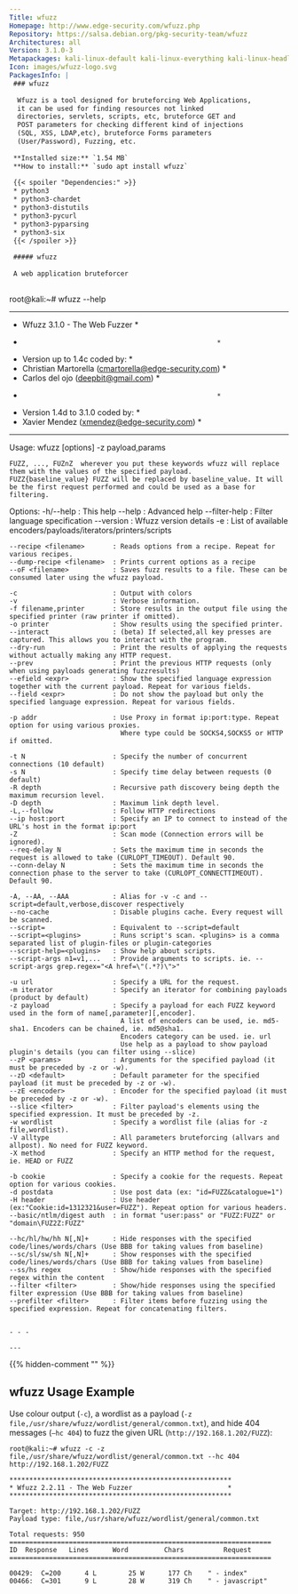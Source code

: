 ```yaml
---
Title: wfuzz
Homepage: http://www.edge-security.com/wfuzz.php
Repository: https://salsa.debian.org/pkg-security-team/wfuzz
Architectures: all
Version: 3.1.0-3
Metapackages: kali-linux-default kali-linux-everything kali-linux-headless kali-linux-large kali-tools-fuzzing kali-tools-web 
Icon: images/wfuzz-logo.svg
PackagesInfo: |
 ### wfuzz
 
  Wfuzz is a tool designed for bruteforcing Web Applications,
  it can be used for finding resources not linked
  directories, servlets, scripts, etc, bruteforce GET and
  POST parameters for checking different kind of injections
  (SQL, XSS, LDAP,etc), bruteforce Forms parameters
  (User/Password), Fuzzing, etc.
 
 **Installed size:** `1.54 MB`  
 **How to install:** `sudo apt install wfuzz`  
 
 {{< spoiler "Dependencies:" >}}
 * python3
 * python3-chardet
 * python3-distutils
 * python3-pycurl
 * python3-pyparsing
 * python3-six
 {{< /spoiler >}}
 
 ##### wfuzz
 
 A web application bruteforcer
 
 ```
 root@kali:~# wfuzz --help
 ********************************************************
 * Wfuzz 3.1.0 - The Web Fuzzer                         *
 *                                                      *
 * Version up to 1.4c coded by:                         *
 * Christian Martorella (cmartorella@edge-security.com) *
 * Carlos del ojo (deepbit@gmail.com)                   *
 *                                                      *
 * Version 1.4d to 3.1.0 coded by:                      *
 * Xavier Mendez (xmendez@edge-security.com)            *
 ********************************************************
 
 Usage:	wfuzz [options] -z payload,params <url>
 
 	FUZZ, ..., FUZnZ  wherever you put these keywords wfuzz will replace them with the values of the specified payload.
 	FUZZ{baseline_value} FUZZ will be replaced by baseline_value. It will be the first request performed and could be used as a base for filtering.
 
 
 Options:
 	-h/--help                 : This help
 	--help                    : Advanced help
 	--filter-help             : Filter language specification
 	--version                 : Wfuzz version details
 	-e <type>                 : List of available encoders/payloads/iterators/printers/scripts
 	
 	--recipe <filename>       : Reads options from a recipe. Repeat for various recipes.
 	--dump-recipe <filename>  : Prints current options as a recipe
 	--oF <filename>           : Saves fuzz results to a file. These can be consumed later using the wfuzz payload.
 	
 	-c                        : Output with colors
 	-v                        : Verbose information.
 	-f filename,printer       : Store results in the output file using the specified printer (raw printer if omitted).
 	-o printer                : Show results using the specified printer.
 	--interact                : (beta) If selected,all key presses are captured. This allows you to interact with the program.
 	--dry-run                 : Print the results of applying the requests without actually making any HTTP request.
 	--prev                    : Print the previous HTTP requests (only when using payloads generating fuzzresults)
 	--efield <expr>           : Show the specified language expression together with the current payload. Repeat for various fields.
 	--field <expr>            : Do not show the payload but only the specified language expression. Repeat for various fields.
 	
 	-p addr                   : Use Proxy in format ip:port:type. Repeat option for using various proxies.
 	                            Where type could be SOCKS4,SOCKS5 or HTTP if omitted.
 	
 	-t N                      : Specify the number of concurrent connections (10 default)
 	-s N                      : Specify time delay between requests (0 default)
 	-R depth                  : Recursive path discovery being depth the maximum recursion level.
 	-D depth                  : Maximum link depth level.
 	-L,--follow               : Follow HTTP redirections
 	--ip host:port            : Specify an IP to connect to instead of the URL's host in the format ip:port
 	-Z                        : Scan mode (Connection errors will be ignored).
 	--req-delay N             : Sets the maximum time in seconds the request is allowed to take (CURLOPT_TIMEOUT). Default 90.
 	--conn-delay N            : Sets the maximum time in seconds the connection phase to the server to take (CURLOPT_CONNECTTIMEOUT). Default 90.
 	
 	-A, --AA, --AAA           : Alias for -v -c and --script=default,verbose,discover respectively
 	--no-cache                : Disable plugins cache. Every request will be scanned.
 	--script=                 : Equivalent to --script=default
 	--script=<plugins>        : Runs script's scan. <plugins> is a comma separated list of plugin-files or plugin-categories
 	--script-help=<plugins>   : Show help about scripts.
 	--script-args n1=v1,...   : Provide arguments to scripts. ie. --script-args grep.regex="<A href=\"(.*?)\">"
 	
 	-u url                    : Specify a URL for the request.
 	-m iterator               : Specify an iterator for combining payloads (product by default)
 	-z payload                : Specify a payload for each FUZZ keyword used in the form of name[,parameter][,encoder].
 	                            A list of encoders can be used, ie. md5-sha1. Encoders can be chained, ie. md5@sha1.
 	                            Encoders category can be used. ie. url
 	                            Use help as a payload to show payload plugin's details (you can filter using --slice)
 	--zP <params>             : Arguments for the specified payload (it must be preceded by -z or -w).
 	--zD <default>            : Default parameter for the specified payload (it must be preceded by -z or -w).
 	--zE <encoder>            : Encoder for the specified payload (it must be preceded by -z or -w).
 	--slice <filter>          : Filter payload's elements using the specified expression. It must be preceded by -z.
 	-w wordlist               : Specify a wordlist file (alias for -z file,wordlist).
 	-V alltype                : All parameters bruteforcing (allvars and allpost). No need for FUZZ keyword.
 	-X method                 : Specify an HTTP method for the request, ie. HEAD or FUZZ
 	
 	-b cookie                 : Specify a cookie for the requests. Repeat option for various cookies.
 	-d postdata               : Use post data (ex: "id=FUZZ&catalogue=1")
 	-H header                 : Use header (ex:"Cookie:id=1312321&user=FUZZ"). Repeat option for various headers.
 	--basic/ntlm/digest auth  : in format "user:pass" or "FUZZ:FUZZ" or "domain\FUZ2Z:FUZZ"
 	
 	--hc/hl/hw/hh N[,N]+      : Hide responses with the specified code/lines/words/chars (Use BBB for taking values from baseline)
 	--sc/sl/sw/sh N[,N]+      : Show responses with the specified code/lines/words/chars (Use BBB for taking values from baseline)
 	--ss/hs regex             : Show/hide responses with the specified regex within the content
 	--filter <filter>         : Show/hide responses using the specified filter expression (Use BBB for taking values from baseline)
 	--prefilter <filter>      : Filter items before fuzzing using the specified expression. Repeat for concatenating filters.
 
 ```
 
 - - -
 
---
```

{{% hidden-comment "<!--Do not edit anything above this line-->" %}}

## wfuzz Usage Example

Use colour output (`-c`), a wordlist as a payload (`-z file,/usr/share/wfuzz/wordlist/general/common.txt`), and hide 404 messages (`–hc 404`) to fuzz the given URL (`http://192.168.1.202/FUZZ`):

```
root@kali:~# wfuzz -c -z file,/usr/share/wfuzz/wordlist/general/common.txt --hc 404 http://192.168.1.202/FUZZ

********************************************************
* Wfuzz 2.2.11 - The Web Fuzzer                        *
********************************************************

Target: http://192.168.1.202/FUZZ
Payload type: file,/usr/share/wfuzz/wordlist/general/common.txt

Total requests: 950
==================================================================
ID  Response   Lines      Word         Chars          Request
==================================================================

00429:  C=200      4 L        25 W      177 Ch    " - index"
00466:  C=301      9 L        28 W      319 Ch    " - javascript"
```
